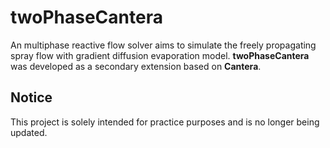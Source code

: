 # twoPhaseCantera
An multiphase reactive flow solver aims to simulate the freely propagating spray flow with gradient diffusion evaporation model.
**twoPhaseCantera** was developed as a secondary extension based on **Cantera**.

## Notice
This project is solely intended for practice purposes and is no longer being updated.
